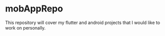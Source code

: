 # mobAppRepo
This repository will cover my flutter and android projects that I would like to work on personally. 
